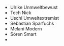 - Ulrike Unmweltbewust
- Tech Nick
- Uschi Umweltextremist
- Sebastian Sparfuchs
- Melani Modern
- Sören Smart
- 

